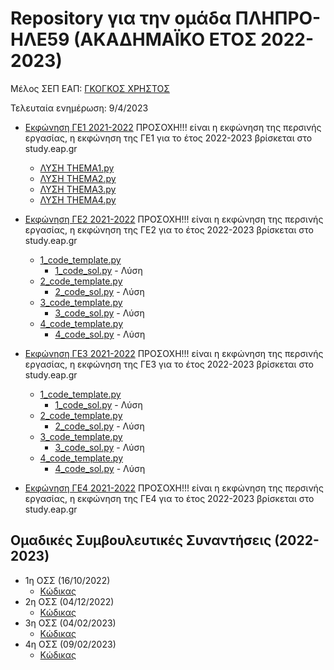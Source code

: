 # Repository για την ομάδα ΠΛΗΠΡΟ-ΗΛΕ59 (ΑΚΑΔΗΜΑΪΚΟ ΕΤΟΣ 2022-2023)

Μέλος ΣΕΠ ΕΑΠ: [ΓΚΟΓΚΟΣ ΧΡΗΣΤΟΣ](http://chgogos.github.io/)

Τελευταία ενημέρωση: 9/4/2023

* [Εκφώνηση ΓΕ1 2021-2022](./GE1-2021-2022/GE1_2021-2022.pdf) ΠΡΟΣΟΧΗ!!! είναι η εκφώνηση της περσινής εργασίας, η εκφώνηση της ΓΕ1 για το έτος 2022-2023 βρίσκεται στο study.eap.gr 
  * [ΛΥΣΗ THEMA1.py](./GE1-2021-2022/THEMA1.py)
  * [ΛΥΣΗ THEMA2.py](./GE1-2021-2022/THEMA2.py)
  * [ΛΥΣΗ THEMA3.py](./GE1-2021-2022/THEMA3.py)
  * [ΛΥΣΗ THEMA4.py](./GE1-2021-2022/THEMA4.py)

* [Εκφώνηση ΓΕ2 2021-2022](./GE2-2021-2022/GE_2_2021-2022.pdf) ΠΡΟΣΟΧΗ!!! είναι η εκφώνηση της περσινής εργασίας, η εκφώνηση της ΓΕ2 για το έτος 2022-2023 βρίσκεται στο study.eap.gr
  * [1_code_template.py](./GE2-2021-2022/1_code_template.py)
    * [1_code_sol.py](./GE2-2021-2022/1_code_sol.py) - Λύση
  * [2_code_template.py](./GE2-2021-2022/2_code_template.py)
    * [2_code_sol.py](./GE2-2021-2022/2_code_sol.py) - Λύση
  * [3_code_template.py](./GE2-2021-2022/3_code_template.py)
    * [3_code_sol.py](./GE2-2021-2022/3_code_sol.py) - Λύση
  * [4_code_template.py](./GE2-2021-2022/4_code_template.py)
    * [4_code_sol.py](./GE2-2021-2022/4_code_sol.py) - Λύση

* [Εκφώνηση ΓΕ3 2021-2022](./GE3-2021-2022/GE_3_2021-2022.pdf) ΠΡΟΣΟΧΗ!!! είναι η εκφώνηση της περσινής εργασίας, η εκφώνηση της ΓΕ3 για το έτος 2022-2023 βρίσκεται στο study.eap.gr
  * [1_code_template.py](./GE3-2021-2022/1_code_template.py)
    * [1_code_sol.py](./GE3-2021-2022/1_code_sol.py) - Λύση
  * [2_code_template.py](./GE3-2021-2022/2_code_template.py)
    * [2_code_sol.py](./GE3-2021-2022/2_code_sol.py) - Λύση
  * [3_code_template.py](./GE3-2021-2022/3_code_template.py)
    * [3_code_sol.py](./GE3-2021-2022/3_code_sol.py) - Λύση
  * [4_code_template.py](./GE3-2021-2022/4_code_template.py)
    * [4_code_sol.py](./GE3-2021-2022/4_code_sol.py) - Λύση

* [Εκφώνηση ΓΕ4 2021-2022](./GE4-2021-2022/GE_4_2021-2022.pdf) ΠΡΟΣΟΧΗ!!! είναι η εκφώνηση της περσινής εργασίας, η εκφώνηση της ΓΕ4 για το έτος 2022-2023 βρίσκεται στο study.eap.gr

	
## Ομαδικές Συμβουλευτικές Συναντήσεις (2022-2023)

* 1η ΟΣΣ (16/10/2022)
  * [Κώδικας](./OSS1-2022-2023/)
* 2η ΟΣΣ (04/12/2022)
  * [Κώδικας](./OSS2-2022-2023/)
* 3η ΟΣΣ (04/02/2023)
  * [Κώδικας](./OSS3-2022-2023/)
* 4η ΟΣΣ (09/02/2023)
  * [Κώδικας](./OSS4-2022-2023/)

